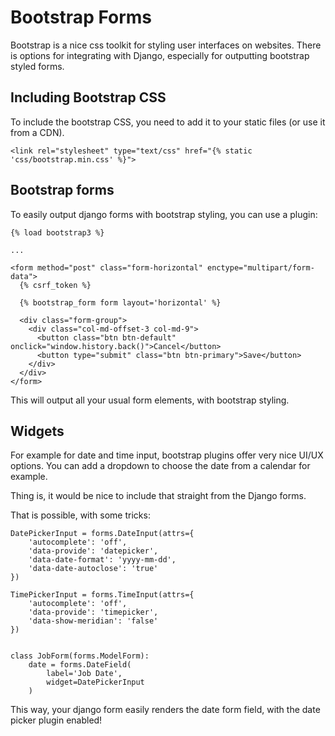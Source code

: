 # Bootstrap Forms

Bootstrap is a nice css toolkit for styling user interfaces on websites. There is options for integrating with Django, especially for outputting bootstrap styled forms.

## Including Bootstrap CSS

To include the bootstrap CSS, you need to add it to your static files (or use it from a CDN).

```
<link rel="stylesheet" type="text/css" href="{% static 'css/bootstrap.min.css' %}">
```


## Bootstrap forms

To easily output django forms with bootstrap styling, you can use a plugin:

```
{% load bootstrap3 %}

...

<form method="post" class="form-horizontal" enctype="multipart/form-data">
  {% csrf_token %}

  {% bootstrap_form form layout='horizontal' %}

  <div class="form-group">
    <div class="col-md-offset-3 col-md-9">
      <button class="btn btn-default" onclick="window.history.back()">Cancel</button>
      <button type="submit" class="btn btn-primary">Save</button>
    </div>
  </div>
</form>
```

This will output all your usual form elements, with bootstrap styling.


## Widgets

For example for date and time input, bootstrap plugins offer very nice UI/UX options.  You can add a dropdown to choose the date from a calendar for example.

Thing is, it would be nice to include that straight from the Django forms.

That is possible, with some tricks:


```
DatePickerInput = forms.DateInput(attrs={
    'autocomplete': 'off',
    'data-provide': 'datepicker',
    'data-date-format': 'yyyy-mm-dd',
    'data-date-autoclose': 'true'
})

TimePickerInput = forms.TimeInput(attrs={
    'autocomplete': 'off',
    'data-provide': 'timepicker',
    'data-show-meridian': 'false'
})


class JobForm(forms.ModelForm):
    date = forms.DateField(
        label='Job Date',
        widget=DatePickerInput
    )
```

This way, your django form easily renders the date form field, with the date picker plugin enabled!

